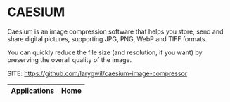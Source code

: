 # CAESIUM

 Caesium is an image compression software that helps you store, send and share digital pictures, supporting JPG, PNG, WebP and TIFF formats.
 
 You can quickly reduce the file size (and resolution, if you want) by preserving the overall quality of the image.

 SITE: https://github.com/larygwil/caesium-image-compressor

 | [Applications](https://portable-linux-apps.github.io/apps.html) | [Home](https://portable-linux-apps.github.io)
 | --- | --- |
